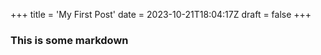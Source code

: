 +++
title = 'My First Post'
date = 2023-10-21T18:04:17Z
draft = false
+++

### This is some markdown
